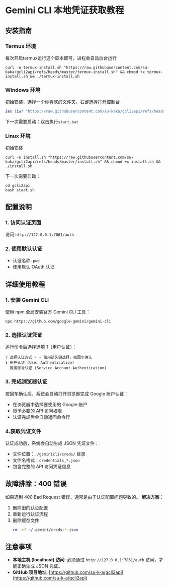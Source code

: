 # Gemini CLI 本地凭证获取教程

## 安装指南

### Termux 环境
每次开启termux运行这个脚本即可，进程会自动后台运行
```
curl -o termux-install.sh "https://raw.githubusercontent.com/su-kaka/gcli2api/refs/heads/master/termux-install.sh" && chmod +x termux-install.sh && ./termux-install.sh
```

### Windows 环境
初始安装，选择一个你喜欢的文件夹，右键选择打开控制台
```powershell
iex (iwr "https://raw.githubusercontent.com/su-kaka/gcli2api/refs/heads/master/install.ps1" -UseBasicParsing).Content
```
下一次需要启动：双击执行`start.bat`

### Linux 环境
初始安装
```
curl -o install.sh "https://raw.githubusercontent.com/su-kaka/gcli2api/refs/heads/master/install.sh" && chmod +x install.sh && ./install.sh
```
下一次需要启动：
```
cd gcli2api
bash start.sh
```

## 配置说明

### 1. 访问认证页面
访问 `http://127.0.0.1:7861/auth`

### 2. 使用默认认证
- 认证名称: `pwd`
- 使用默认 OAuth 认证

## 详细使用教程

### 1. 安装 Gemini CLI
使用 npm 全局安装官方 Gemini CLI 工具：
```
npx https://github.com/google-gemini/gemini-cli
```

### 2. 选择认证凭证
运行命令后选择选项 1（用户认证）：
```
? 选择认证方式 › - 使用箭头键选择，按回车确认
❯ 用户认证 (User Authentication)
  服务账号认证 (Service Account Authentication)
```

### 3. 完成浏览器认证
按回车确认后，系统会自动打开浏览器完成 Google 账户认证：
- 在浏览器中选择要使用的 Google 账户
- 授予必要的 API 访问权限
- 认证完成后会自动返回命令行

### 4.获取凭证文件
认证成功后，系统会自动生成 JSON 凭证文件：
- 文件位置：`./geminicli/creds/` 目录
- 文件名格式：`credentials_*.json`
- 包含完整的 API 访问凭证信息

## 故障排除：400 错误

如果遇到 400 Bad Request 错误，通常是由于认证配置问题导致的。
**解决方案：**
1.  删除旧的认证配置
2.  重新运行认证流程
3.  删除缓存文件
    ```bash
    rm -rf ~/.gemini/creds-*.json
    ```

## 注意事项

- **本地主机 (localhost) 访问**: 必须通过 `http://127.0.0.1:7861/auth` 访问，才能正确生成 JSON 凭证。
- **GitHub 项目地址**: [https://github.com/su-k-a/gcli2api](https://github.com/su-k-a/gcli2api)
